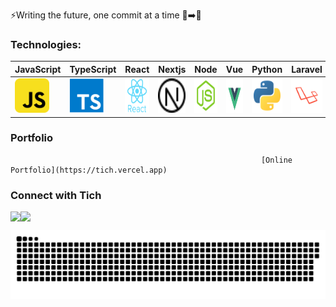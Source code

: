 ⚡Writing the future, one commit at a time 📜➡️💾

### Technologies:
| JavaScript | TypeScript | React | Nextjs | Node | Vue |Python |Laravel| C# | AWS |
|----------|----------|----------|----------|-----|------|-----|-----|----|----|
|<img src="./asset/js.svg" title="JavaScript"  alt="JavaScript" width="55" height="55"/> |<img src="./asset/typescript.svg" title="TypeScript"  alt="TypeScript" width="55" height="55"/> | <img src="./asset/react.svg" title="React"  alt="React" width="55" height="55"/> | <img src="./asset/nextjs.svg" title="Next"  alt="Next" width="55" height="55"/> |<img src="./asset/nodejs.svg" title="Node"  alt="Node" width="55" height="55"/> | <img src="./asset/vue.svg" title="Vue"  alt="Vuejs" width="55" height="55"/> |<img src="./asset/python.svg" title="Python"  alt="Python" width="55" height="55"/> | <img src="./asset/laravel.svg" title="Laravel"  alt="Laravel" width="55" height="55"/> | <img src="./asset/csharp.svg" title="C#"  alt="C#" width="55" height="55"/> |<img src="./asset/aws.svg" title="AWS"  alt="AWS" width="55" height="55"/> | 

### Portfolio
                                                            [Online Portfolio](https://tich.vercel.app)



### Connect with Tich 

<p align="left" style="font-size: 0;"> <!-- Set font-size to 0 to remove white space between inline elements -->
    <a href="https://www.linkedin.com/in/tichzvidzayi/"><img height="23" width="23" alt="LinkedIn" src="./asset/linkedin.ico"></a>
    <!-- Add non-breaking space for desired spacing -->
    &nbsp;&nbsp;
    <a href="mailto:tzvidzie@gmail.com"><img height="23" width="23" alt="Email Tich" src="./asset/email.ico"></a>
</p>

<p align="center">
 <img width="1000" src="asset/github-snake.svg" alt="snake"/>
</p>



<!--
**tichzvidzayi/tichzvidzayi** is a ✨ _special_ ✨ repository because its `README.md` (this file) appears on your GitHub profile.

Here are some ideas to get you started:

- 🔭 I’m currently working on ...
- 🌱 I’m currently learning ...
- 👯 I’m looking to collaborate on ...
- 🤔 I’m looking for help with ...
- 💬 Ask me about ...
- 📫 How to reach me: ...
- 😄 Pronouns: ...
- ⚡ Fun fact: ...
-->
